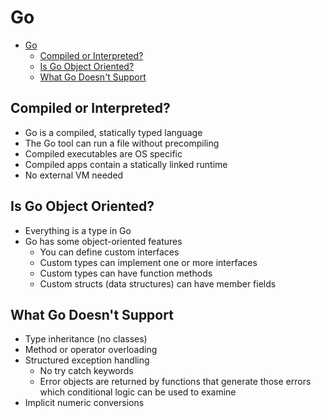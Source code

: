 # Go

- [Go](#go)
  - [Compiled or Interpreted?](#compiled-or-interpreted)
  - [Is Go Object Oriented?](#is-go-object-oriented)
  - [What Go Doesn't Support](#what-go-doesnt-support)

## Compiled or Interpreted?

- Go is a compiled, statically typed language
- The Go tool can run a file without precompiling
- Compiled executables are OS specific
- Compiled apps contain a statically linked runtime
- No external VM needed

## Is Go Object Oriented?

- Everything is a type in Go
- Go has some object-oriented features
  - You can define custom interfaces
  - Custom types can implement one or more interfaces
  - Custom types can have function methods
  - Custom structs (data structures) can have member fields

## What Go Doesn't Support

- Type inheritance (no classes)
- Method or operator overloading
- Structured exception handling
  - No try catch keywords
  - Error objects are returned by functions that generate those errors which conditional logic can be used to examine
- Implicit numeric conversions